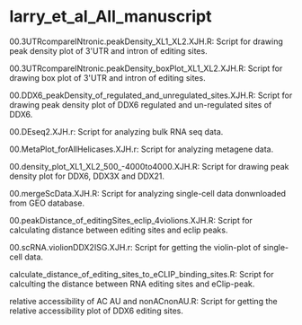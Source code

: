 # larry_et_al_All_manuscript

00.3UTRcompareINtronic.peakDensity_XL1_XL2.XJH.R: Script for drawing peak density plot of 3'UTR and intron of editing sites.

00.3UTRcompareINtronic.peakDensity_boxPlot_XL1_XL2.XJH.R: Script for drawing box plot of 3'UTR and intron of editing sites.

00.DDX6_peakDensity_of_regulated_and_unregulated_sites.XJH.R: Script for drawing peak density plot of DDX6 regulated and un-regulated sites of DDX6.

00.DEseq2.XJH.r: Script for analyzing bulk RNA seq data.


00.MetaPlot_forAllHelicases.XJH.r: Script for analyzing metagene data.

00.density_plot_XL1_XL2_500_-4000to4000.XJH.R: Script for drawing peak density plot for DDX6, DDX3X and DDX21.

00.mergeScData.XJH.R: Script for analyzing single-cell data donwnloaded from GEO database.

00.peakDistance_of_editingSites_eclip_4violions.XJH.R: Script for calculating distance between editing sites and eclip peaks.

00.scRNA.violionDDX2ISG.XJH.r: Script for getting the violin-plot of single-cell data.

calculate_distance_of_editing_sites_to_eCLIP_binding_sites.R: Script for calculting the distance between RNA editing sites and eClip-peak.

relative accessibility of AC AU and nonACnonAU.R: Script for getting the relative accessibility plot of DDX6 editing sites.
